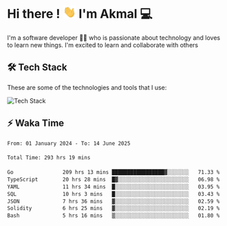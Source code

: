 # Hi there ! <img src="https://github.com/ABSphreak/ABSphreak/blob/master/gifs/Hi.gif" width="30"> I'm Akmal  💻

I'm a software developer 👨‍💻 who is passionate about technology and loves to learn new things. I'm excited to learn and collaborate with others

## 🛠️ Tech Stack

These are some of the technologies and tools that I use:

![Tech Stack](https://skillicons.dev/icons?i=typescript,nodejs,javascript,express,nest,sequelize,go,rabbitmq,python,solidity,react,vue,next,nuxtjs,webpack,vite,tailwindcss,bootstrap,css,scss,html,vercel,firebase,heroku,netlify,docker,postgresql,mongodb,redis,mysql,graphql,git,github,gitlab,vscode,figma,postman,pytorch,tensorflow,bash)

## ⚡ Waka Time
<!--START_SECTION:waka-->

```txt
From: 01 January 2024 - To: 14 June 2025

Total Time: 293 hrs 19 mins

Go                209 hrs 13 mins █████████████████▓░░░░░░░   71.33 %
TypeScript        20 hrs 28 mins  █▓░░░░░░░░░░░░░░░░░░░░░░░   06.98 %
YAML              11 hrs 34 mins  █░░░░░░░░░░░░░░░░░░░░░░░░   03.95 %
SQL               10 hrs 3 mins   █░░░░░░░░░░░░░░░░░░░░░░░░   03.43 %
JSON              7 hrs 36 mins   ▓░░░░░░░░░░░░░░░░░░░░░░░░   02.59 %
Solidity          6 hrs 25 mins   ▓░░░░░░░░░░░░░░░░░░░░░░░░   02.19 %
Bash              5 hrs 16 mins   ▒░░░░░░░░░░░░░░░░░░░░░░░░   01.80 %
```

<!--END_SECTION:waka-->



